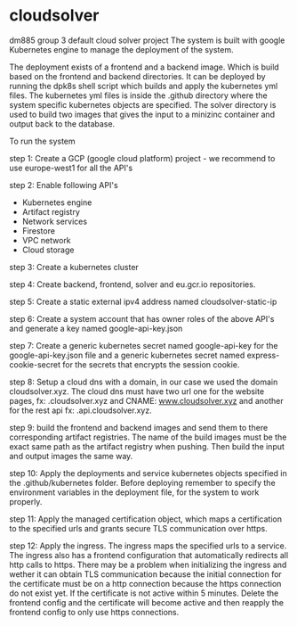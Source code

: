 # cloudsolver
dm885 group 3 default cloud solver project
The system is built with google Kubernetes engine to manage the deployment of the system.

The deployment exists of a frontend and a backend image. Which is build based on the frontend and backend directories. It can be deployed by running the dpk8s shell script which builds and apply the kubernetes yml files. The kubernetes yml files is inside the .github directory where the system specific kubernetes objects are specified. The solver directory is used to build two images that gives the input to a minizinc container and output back to the database.

To run the system

step 1: Create a GCP (google cloud platform) project - we recommend to use europe-west1 for all the API's

step 2: Enable following API's
 - Kubernetes engine
 - Artifact registry
 - Network services
 - Firestore
 - VPC network
 - Cloud storage

step 3: Create a kubernetes cluster

step 4: Create backend, frontend, solver and eu.gcr.io repositories.

step 5: Create a static external ipv4 address named cloudsolver-static-ip

step 6: Create a system account that has owner roles of the above API's and generate
        a key named google-api-key.json

step 7: Create a generic kubernetes secret named google-api-key for the google-api-key.json file
        and a generic kubernetes secret named express-cookie-secret for the secrets that encrypts the session cookie.

step 8: Setup a cloud dns with a domain, in our case we used the domain cloudsolver.xyz. The cloud dns
        must have two url one for the website pages, fx: .cloudsolver.xyz and CNAME: www.cloudsolver.xyz
        and another for the rest api fx: .api.cloudsolver.xyz.

step 9: build the frontend and backend images and send them to there corresponding artifact registries. The name of the build
        images must be the exact same path as the artifact registry when pushing. Then build the input and output images the same
        way.

step 10: Apply the deployments and service kubernetes objects specified in the .github/kubernetes folder. Before deploying remember
         to specify the environment variables in the deployment file, for the system to work properly.

step 11: Apply the managed certification object, which maps a certification to the specified urls and grants secure TLS communication
         over https.

step 12: Apply the ingress. The ingress maps the specified urls to a service. The ingress also has a frontend configuration that
         automatically redirects all http calls to https. There may be a problem when initializing the ingress and wether it can obtain
         TLS communication because the initial connection for the certificate must be on a http connection because the https connection
         do not exist yet. If the certificate is not active within 5 minutes. Delete the frontend config and the certificate will
         become active and then reapply the frontend config to only use https connections.